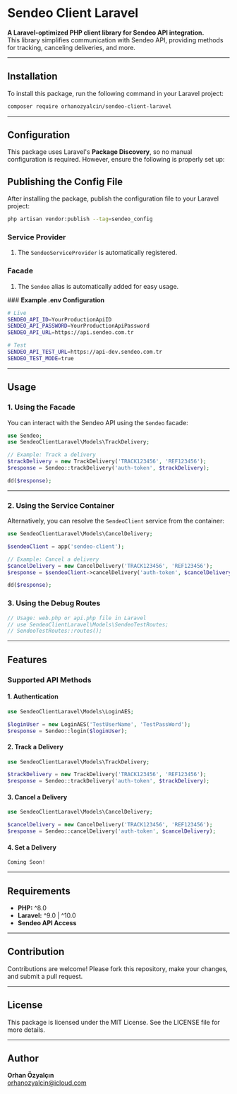 # **Sendeo Client Laravel**

**A Laravel-optimized PHP client library for Sendeo API integration.**  
This library simplifies communication with Sendeo API, providing methods for tracking, canceling deliveries, and more.

---

## **Installation**

To install this package, run the following command in your Laravel project:

```bash
composer require orhanozyalcin/sendeo-client-laravel
```

---

## **Configuration**

This package uses Laravel's **Package Discovery**, so no manual configuration is required. However, ensure the following is properly set up:

## Publishing the Config File

After installing the package, publish the configuration file to your Laravel project:

```bash
php artisan vendor:publish --tag=sendeo_config
```

### **Service Provider**
1. The `SendeoServiceProvider` is automatically registered.

### **Facade**
1. The `Sendeo` alias is automatically added for easy usage.

### **Example .env Configuration**

```bash
# Live
SENDEO_API_ID=YourProductionApiID
SENDEO_API_PASSWORD=YourProductionApiPassword
SENDEO_API_URL=https://api.sendeo.com.tr

# Test
SENDEO_API_TEST_URL=https://api-dev.sendeo.com.tr
SENDEO_TEST_MODE=true
```

---

## **Usage**



### **1. Using the Facade**
You can interact with the Sendeo API using the `Sendeo` facade:

```php
use Sendeo;
use SendeoClientLaravel\Models\TrackDelivery;

// Example: Track a delivery
$trackDelivery = new TrackDelivery('TRACK123456', 'REF123456');
$response = Sendeo::trackDelivery('auth-token', $trackDelivery);

dd($response);
```

---

### **2. Using the Service Container**
Alternatively, you can resolve the `SendeoClient` service from the container:

```php
use SendeoClientLaravel\Models\CancelDelivery;

$sendeoClient = app('sendeo-client');

// Example: Cancel a delivery
$cancelDelivery = new CancelDelivery('TRACK123456', 'REF123456');
$response = $sendeoClient->cancelDelivery('auth-token', $cancelDelivery);

dd($response);
```

### **3. Using the Debug Routes**

```php
// Usage: web.php or api.php file in Laravel
// use SendeoClientLaravel\Models\SendeoTestRoutes;
// SendeoTestRoutes::routes();
```

---

## **Features**

### **Supported API Methods**

#### 1. Authentication 

```php
use SendeoClientLaravel\Models\LoginAES;

$loginUser = new LoginAES('TestUserName', 'TestPassWord');
$response = Sendeo::login($loginUser);
```

#### **2. Track a Delivery**

```php
use SendeoClientLaravel\Models\TrackDelivery;

$trackDelivery = new TrackDelivery('TRACK123456', 'REF123456');
$response = Sendeo::trackDelivery('auth-token', $trackDelivery);
```

#### **3. Cancel a Delivery**

```php
use SendeoClientLaravel\Models\CancelDelivery;

$cancelDelivery = new CancelDelivery('TRACK123456', 'REF123456');
$response = Sendeo::cancelDelivery('auth-token', $cancelDelivery);
```

#### **4. Set a Delivery**

```php
Coming Soon!
```

---

## **Requirements**

- **PHP:** ^8.0  
- **Laravel:** ^9.0 | ^10.0  
- **Sendeo API Access**

---

## **Contribution**

Contributions are welcome! Please fork this repository, make your changes, and submit a pull request.

---

## **License**

This package is licensed under the MIT License. See the LICENSE file for more details.

---

## **Author**

**Orhan Özyalçın**  
[orhanozyalcin@icloud.com](mailto:orhanozyalcin@icloud.com)
